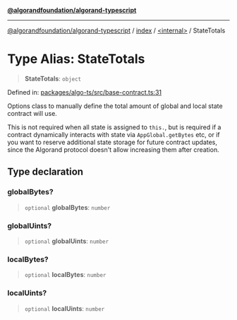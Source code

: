 [**@algorandfoundation/algorand-typescript**](../../../README.md)

***

[@algorandfoundation/algorand-typescript](../../../README.md) / [index](../../README.md) / [\<internal\>](../README.md) / StateTotals

# Type Alias: StateTotals

> **StateTotals**: `object`

Defined in: [packages/algo-ts/src/base-contract.ts:31](https://github.com/algorandfoundation/puya-ts/blob/main/packages/algo-ts/src/base-contract.ts#L31)

Options class to manually define the total amount of global and local state contract will use.

This is not required when all state is assigned to `this.`, but is required if a
contract dynamically interacts with state via `AppGlobal.getBytes` etc, or if you want
to reserve additional state storage for future contract updates, since the Algorand protocol
doesn't allow increasing them after creation.

## Type declaration

### globalBytes?

> `optional` **globalBytes**: `number`

### globalUints?

> `optional` **globalUints**: `number`

### localBytes?

> `optional` **localBytes**: `number`

### localUints?

> `optional` **localUints**: `number`
